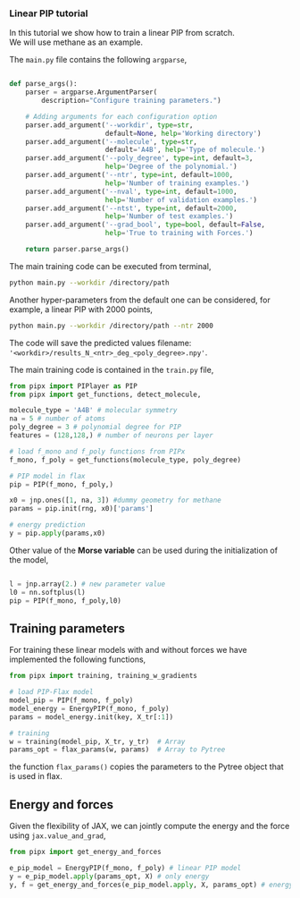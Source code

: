 ### Linear PIP tutorial ###
In this tutorial we show how to train a linear PIP from scratch.<br>
We will use methane as an example. 

The ```main.py``` file contains the following ```argparse```,

```python

def parse_args():
    parser = argparse.ArgumentParser(
        description="Configure training parameters.")

    # Adding arguments for each configuration option
    parser.add_argument('--workdir', type=str,
                        default=None, help='Working directory')
    parser.add_argument('--molecule', type=str,
                        default='A4B', help='Type of molecule.')
    parser.add_argument('--poly_degree', type=int, default=3,
                        help='Degree of the polynomial.')
    parser.add_argument('--ntr', type=int, default=1000,
                        help='Number of training examples.')
    parser.add_argument('--nval', type=int, default=1000,
                        help='Number of validation examples.')
    parser.add_argument('--ntst', type=int, default=2000,
                        help='Number of test examples.')
    parser.add_argument('--grad_bool', type=bool, default=False,
                        help='True to training with Forces.')

    return parser.parse_args()


```

The main training code can be executed from terminal,
```bash
python main.py --workdir /directory/path
```
Another hyper-parameters from the default one can be considered, for example, a linear PIP with 2000 points,
```bash
python main.py --workdir /directory/path --ntr 2000
```

The code will save the predicted values filename: ```'<workdir>/results_N_<ntr>_deg_<poly_degree>.npy'```.

The main training code is contained in the ```train.py``` file,

```python
from pipx import PIPlayer as PIP
from pipx import get_functions, detect_molecule, 

molecule_type = 'A4B' # molecular symmetry
na = 5 # number of atoms
poly_degree = 3 # polynomial degree for PIP
features = (128,128,) # number of neurons per layer

# load f_mono and f_poly functions from PIPx
f_mono, f_poly = get_functions(molecule_type, poly_degree)

# PIP model in flax
pip = PIP(f_mono, f_poly,)

x0 = jnp.ones([1, na, 3]) #dummy geometry for methane
params = pip.init(rng, x0)['params']

# energy prediction
y = pip.apply(params,x0)
```

Other value of the **Morse variable** can be used during the initialization of the model,
```python

l = jnp.array(2.) # new parameter value
l0 = nn.softplus(l) 
pip = PIP(f_mono, f_poly,l0)
```


## Training parameters ##

For training these linear models with and without forces we have implemented the following functions,
```python
from pipx import training, training_w_gradients

# load PIP-Flax model
model_pip = PIP(f_mono, f_poly)
model_energy = EnergyPIP(f_mono, f_poly)
params = model_energy.init(key, X_tr[:1])

# training
w = training(model_pip, X_tr, y_tr)  # Array
params_opt = flax_params(w, params)  # Array to Pytree
```
the function ```flax_params()``` copies the parameters to the Pytree object that is used in flax.


## Energy and forces ##
Given the flexibility of JAX, we can jointly compute the energy and the force using ```jax.value_and_grad```,
<!-- ```python
from pipx import get_energy_and_forces
@jax.jit
def f_w_grad(params, geoms): return get_energy_and_forces(
    pipnn.apply, geoms, params)
``` -->
```python
from pipx import get_energy_and_forces

e_pip_model = EnergyPIP(f_mono, f_poly) # linear PIP model
y = e_pip_model.apply(params_opt, X) # only energy 
y, f = get_energy_and_forces(e_pip_model.apply, X, params_opt) # energy and forces
```

